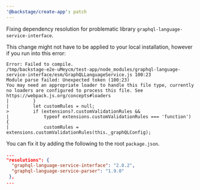 ```yaml
---
'@backstage/create-app': patch
---
```


Fixing dependency resolution for problematic library `graphql-language-service-interface`.

This change might not have to be applied to your local installation, however if you run into this error:

```
Error: Failed to compile.
/tmp/backstage-e2e-uMeycm/test-app/node_modules/graphql-language-service-interface/esm/GraphQLLanguageService.js 100:23
Module parse failed: Unexpected token (100:23)
You may need an appropriate loader to handle this file type, currently no loaders are configured to process this file. See https://webpack.js.org/concepts#loaders
|         }
|         let customRules = null;
>         if (extensions?.customValidationRules &&
|             typeof extensions.customValidationRules === 'function') {
|             customRules = extensions.customValidationRules(this._graphQLConfig);
```

You can fix it by adding the following to the root `package.json`.

```json
...
"resolutions": {
  "graphql-language-service-interface": "2.8.2",
  "graphql-language-service-parser": "1.9.0"
 },
...
```
